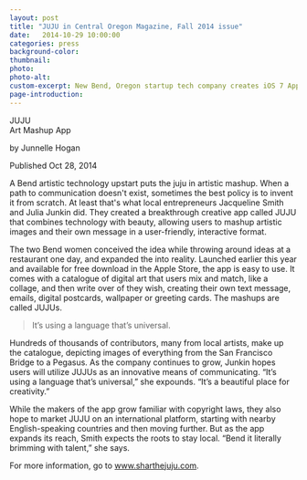 ```yaml
---
layout: post
title: "JUJU in Central Oregon Magazine, Fall 2014 issue"
date:   2014-10-29 10:00:00
categories: press
background-color: 
thumbnail: 
photo: 
photo-alt: 
custom-excerpt: New Bend, Oregon startup tech company creates iOS 7 App where a picture is worth a thousand words
page-introduction: 
---
```

JUJU<br>
Art Mashup App<br>

by Junnelle Hogan<br>

<p class="small">Published Oct 28, 2014</p>

A Bend artistic technology upstart puts the juju in artistic mashup. When a path to communication doesn't exist, sometimes the best policy is to invent it from scratch. At least that's what local entrepreneurs Jacqueline Smith and Julia Junkin did. They created a breakthrough creative app called JUJU that combines technology with beauty, allowing users to mashup artistic images and their own message in a user-friendly, interactive format. 

The two Bend women conceived the idea while throwing around ideas at a restaurant one day, and expanded the into reality. Launched earlier this year and available for free download in the Apple Store, the app is easy to use. It comes with a catalogue of digital art that users mix and match, like a collage, and then write over of they wish, creating their own text message, emails, digital postcards, wallpaper or greeting cards. The mashups are called JUJUs.

<blockquote class="pullquote">It’s using a language that’s universal.</blockquote>

Hundreds of thousands of contributors, many from local artists, make up the catalogue, depicting images of everything from the San Francisco Bridge to a Pegasus. As the company continues to grow, Junkin hopes users will utilize JUJUs as an innovative means of communicating. “It’s using a language that’s universal,” she expounds. “It’s a beautiful place for creativity.” 

While the makers of the app grow familiar with copyright laws, they also hope to market JUJU on an international platform, starting with nearby English-speaking countries and then moving further. But as the app expands its reach, Smith expects the roots to stay local. “Bend it literally brimming with talent,” she says. 

For more information, go to www.sharthejuju.com. 

<!-- juju-in-central-oregon-magazine-fall-2014-->
